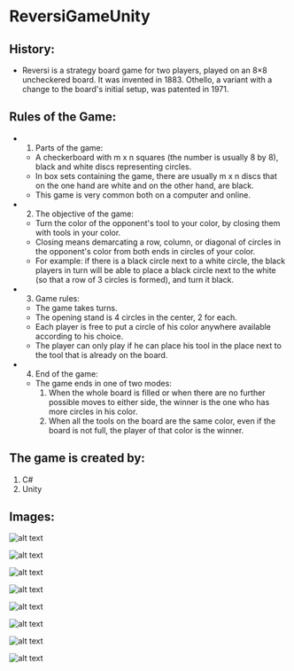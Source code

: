 # ReversiGameUnity

## History:
- Reversi is a strategy board game for two players, played on an 8×8 uncheckered board. It was invented in 1883. Othello, a variant with a change to the board's initial setup, was patented in 1971.

## Rules of the Game:
- 1) Parts of the game: 
  - A checkerboard with m x n squares (the number is usually 8 by 8), black and white discs representing circles. 
  - In box sets containing the game, there are usually m x n discs that on the one hand are white and on the other hand, are black. 
  - This game is very common both on a computer and online.
- 2) The objective of the game: 
  - Turn the color of the opponent's tool to your color, by closing them with tools in your color. 
  - Closing means demarcating a row, column, or diagonal of circles in the opponent's color from both ends in circles of your color. 
  - For example: if there is a black circle next to a white circle, the black players in turn will be able to place a black circle next to the white (so that a row of 3 circles is formed), and turn it black.
- 3) Game rules: 
  - The game takes turns. 
  - The opening stand is 4 circles in the center, 2 for each. 
  - Each player is free to put a circle of his color anywhere available according to his choice. 
  - The player can only play if he can place his tool in the place next to the tool that is already on the board.
- 4) End of the game: 
  - The game ends in one of two modes:
    1. When the whole board is filled or when there are no further possible moves to either side, the winner is the one who has more circles in his color.
    2. When all the tools on the board are the same color, even if the board is not full, the player of that color is the winner.
   
  
## The game is created by:
  1. C#
  2. Unity

## Images:

  ![alt text](https://github.com/Aymanw1998/ReversiGameUnity/blob/main/Images/ScreenShot1.png?raw=true)
  
  ![alt text](https://github.com/Aymanw1998/ReversiGameUnity/blob/main/Images/ScreenShot2.png?raw=true)
    
  ![alt text](https://github.com/Aymanw1998/ReversiGameUnity/blob/main/Images/ScreenShot3.png?raw=true)
 
  ![alt text](https://github.com/Aymanw1998/ReversiGameUnity/blob/main/Images/ScreenShot4.png?raw=true)
  
  ![alt text](https://github.com/Aymanw1998/ReversiGameUnity/blob/main/Images/ScreenShot5.png?raw=true)
    
  ![alt text](https://github.com/Aymanw1998/ReversiGameUnity/blob/main/Images/ScreenShot6.png?raw=true)
  
  ![alt text](https://github.com/Aymanw1998/ReversiGameUnity/blob/main/Images/ScreenShot7.png?raw=true)
    
  ![alt text](https://github.com/Aymanw1998/ReversiGameUnity/blob/main/Images/ScreenShot8.png?raw=true)
